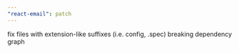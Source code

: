 ```yaml
---
"react-email": patch
---
```


fix files with extension-like suffixes (i.e. config, .spec) breaking dependency graph
